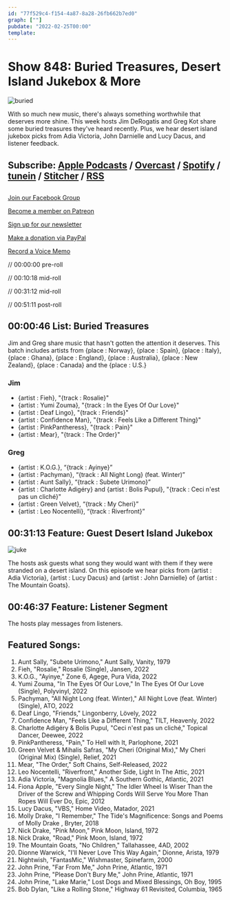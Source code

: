 ```yaml
---
id: "77f529c4-f154-4a87-8a28-26fb662b7ed0"
graph: [""]
pubdate: "2022-02-25T00:00"
template: 
---
```






# Show 848: Buried Treasures, Desert Island Jukebox & More

![buried](https://static.soundopinions.org/images/2022/buried.jpeg)

With so much new music, there's always something worthwhile that deserves more shine. This week hosts Jim DeRogatis and Greg Kot share some buried treasures they've heard recently. Plus, we hear desert island jukebox picks from Adia Victoria, John Darnielle and Lucy Dacus, and listener feedback. 



## Subscribe: [Apple Podcasts](https://itunes.apple.com/us/podcast/sound-opinions/id94793843) / [Overcast](https://overcast.fm/itunes94793843/sound-opinions) / [Spotify](https://open.spotify.com/show/1kNR8YL7TBrQuRxDdS4wtU) / [tunein](https://tunein.com/podcasts/Music-Podcasts/Sound-Opinions-p60273/) / [Stitcher](http://www.stitcher.com/podcast/sound-opinions) / [RSS](https://feeds.simplecast.com/Nn6fjnB0)



## 

[Join our Facebook Group](https://bit.ly/3sivr9T)

[Become a member on Patreon](https://bit.ly/3slWZvc)

[Sign up for our newsletter](https://bit.ly/3eEvRnG)

[Make a donation via PayPal](https://bit.ly/3dmt9lU)

[Record a Voice Memo](https://bit.ly/2RyD5Ah)

// 00:00:00 pre-roll

// 00:10:18 mid-roll

// 00:31:12 mid-roll

// 00:51:11 post-roll



## 00:00:46 List: Buried Treasures

Jim and Greg share music that hasn't gotten the attention it deserves. This batch includes artists from {place : Norway}, {place : Spain}, {place : Italy}, {place : Ghana}, {place : England}, {place : Australia}, {place : New Zealand}, {place : Canada} and the {place : U.S.}


### Jim

- {artist : Fieh}, "{track : Rosalie}"
- {artist : Yumi Zouma}, "{track : In the Eyes Of Our Love}"
- {artist : Deaf Lingo}, "{track : Friends}"
- {artist : Confidence Man}, "{track : Feels Like a Different Thing}"
- {artist : PinkPantheress}, "{track : Pain}"
- {artist : Mear}, "{track : The Order}"


### Greg

- {artist : K.O.G.}, “{track : Ayinye}”
- {artist : Pachyman}, “{track : All Night Long} (feat. Winter)”
- {artist : Aunt Sally}, “{track : Subete Urimono}”
- {artist : Charlotte Adigéry} and {artist : Bolis Pupul}, "{track : Ceci n'est pas un cliché}"
- {artist : Green Velvet}, “{track : My Cheri}”
- {artist : Leo Nocentelli}, “{track : Riverfront}”



## 00:31:13 Feature: Guest Desert Island Jukebox

![juke](https://static.soundopinions.org/images/2022/jukebox.jpeg)

The hosts ask guests what song they would want with them if they were stranded on a desert island. On this episode we hear picks from {artist : Adia Victoria}, {artist : Lucy Dacus} and {artist : John Darnielle} of {artist : The Mountain Goats}.



## 00:46:37 Feature: Listener Segment

The hosts play messages from listeners.



## Featured Songs:

1. Aunt Sally, "Subete Urimono," Aunt Sally, Vanity, 1979
2. Fieh, "Rosalie," Rosalie (Single), Jansen, 2022
3. K.O.G., "Ayinye," Zone 6, Agege, Pura Vida, 2022
4. Yumi Zouma, "In The Eyes Of Our Love," In The Eyes Of Our Love (Single), Polyvinyl, 2022
5. Pachyman, "All Night Long (feat. Winter)," All Night Love (feat. Winter) (Single), ATO, 2022
6. Deaf Lingo, "Friends," Lingonberry, Lövely, 2022
7. Confidence Man, "Feels Like a Different Thing," TILT, Heavenly, 2022
8. Charlotte Adigéry & Bolis Pupul, "Ceci n'est pas un cliché," Topical Dancer, Deewee, 2022
9. PinkPantheress, "Pain," To Hell with It, Parlophone, 2021
10. Green Velvet & Mihalis Safras, "My Cheri (Original Mix)," My Cheri (Original Mix) (Single), Relief, 2021
11. Mear, "The Order," Soft Chains, Self-Released, 2022
12. Leo Nocentelli, "Riverfront," Another Side, Light In The Attic, 2021
13. Adia Victoria, "Magnolia Blues," A Southern Gothic, Atlantic, 2021
14. Fiona Apple, "Every Single Night," The Idler Wheel Is Wiser Than the Driver of the Screw and Whipping Cords Will Serve You More Than Ropes Will Ever Do, Epic, 2012
15. Lucy Dacus, "VBS," Home Video, Matador, 2021
16. Molly Drake, "I Remember," The Tide's Magnificence: Songs and Poems of Molly Drake , Bryter, 2018
17. Nick Drake, "Pink Moon," Pink Moon, Island, 1972
18. Nick Drake, "Road," Pink Moon, Island, 1972
19. The Mountain Goats, "No Children," Tallahassee, 4AD, 2002
20. Dionne Warwick, "I'll Never Love This Way Again," Dionne, Arista, 1979
21. Nightwish, "FantasMic," Wishmaster, Spinefarm, 2000
22. John Prine, "Far From Me," John Prine, Atlantic, 1971
23. John Prine, "Please Don't Bury Me," John Prine, Atlantic, 1971
24. John Prine, "Lake Marie," Lost Dogs and Mixed Blessings, Oh Boy, 1995
25. Bob Dylan, "Like a Rolling Stone," Highway 61 Revisited, Columbia, 1965